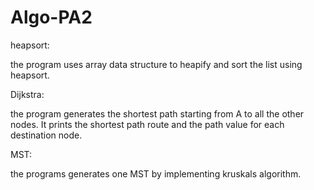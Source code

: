 # Algo-PA2

heapsort: 

the program uses array data structure to heapify and sort the list using heapsort. 

Dijkstra: 

the program generates the shortest path starting from A to all the other nodes. It prints the shortest path route and the path value for each destination node. 

MST: 

the programs generates one MST by implementing kruskals algorithm. 

